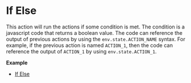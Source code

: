 # If Else

This action will run the actions if some condition is met. The condition is a javascript code that returns a boolean value. The code can reference the output of previous actions by using the `env.state.ACTION_NAME` syntax. For example, if the previous action is named `ACTION_1`, then the code can reference the output of `ACTION_1` by using `env.state.ACTION_1`.

**Example**

* [If Else](https://rebyte.ai/p/21b2295005587a5375d8/callable/f6f55d6029c8a0aedd53)
